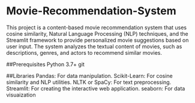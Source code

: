 # Movie-Recommendation-System

This project is a content-based movie recommendation system that uses cosine similarity, Natural Language Processing (NLP) techniques, and the Streamlit framework to provide personalized movie suggestions based on user input. The system analyzes the textual content of movies, such as descriptions, genres, and actors  to recommend similar movies.

##Prerequisites
Python 3.7+
git 

##Libraries
Pandas: For data manipulation.
Scikit-Learn: For cosine similarity and NLP utilities.
NLTK or SpaCy: For text preprocessing.
Streamlit: For creating the interactive web application.
seaborn: For data visuaization
